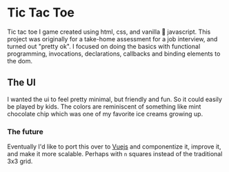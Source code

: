 # Tic Tac Toe
Tic tac toe I game created using html, css, and vanilla 🍦 javascript. 
This project was originally for a take-home assessment for a job interview, and turned out "pretty ok". 
I focused on doing the basics with functional programming, invocations, declarations, callbacks and binding elements to the dom. 

## The UI
I wanted the ui to feel pretty minimal, but friendly and fun. So it could easily be played by kids. The colors are reminiscent of something like mint chocolate chip which was one of my favorite ice
creams growing up. 

### The future 
Eventually I'd like to port this over to [Vuejs](https://vuejs.org/) and componentize it, improve it, and make it more scalable. Perhaps with `n` squares instead of the traditional 3x3 grid. 

